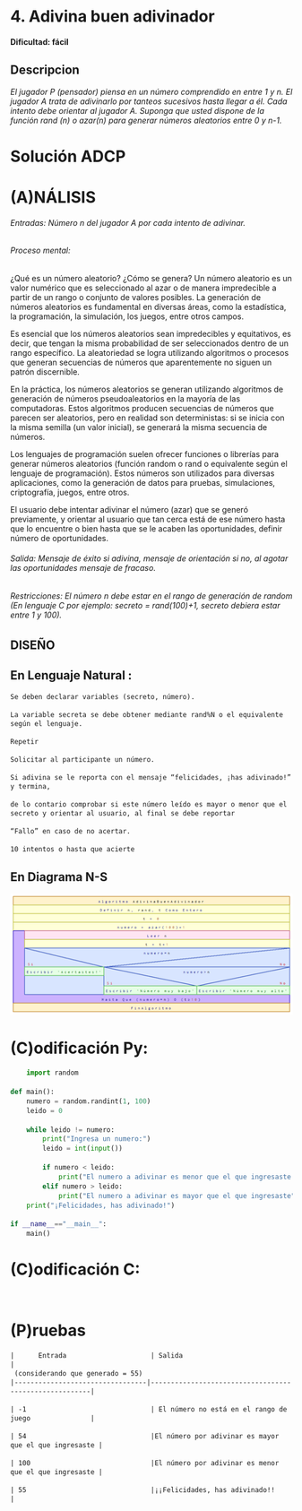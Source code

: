 # 4. Adivina buen adivinador

#### Dificultad: fácil

## Descripcion

*El jugador P (pensador) piensa en un número comprendido en entre 1 y n. El jugador A trata de adivinarlo por tanteos sucesivos hasta llegar a él. Cada intento debe orientar al jugador A. Suponga que usted dispone de la función rand (n) o azar(n) para generar números aleatorios entre 0 y n-1.*
    

# Solución ADCP

# (A)NÁLISIS
###### Entradas:   Número n del jugador A por cada intento de adivinar. 

###### Proceso mental:

¿Qué es un número aleatorio? ¿Cómo se genera?  Un número aleatorio es un valor numérico que es seleccionado al azar o de manera 
impredecible a partir de un rango o conjunto de valores posibles. La generación de números aleatorios es fundamental en diversas áreas, 
como la estadística, la programación, la simulación, los juegos, entre otros campos.

Es esencial que los números aleatorios sean impredecibles y equitativos, es decir, que tengan la misma probabilidad de
ser seleccionados dentro de un rango específico. La aleatoriedad se logra utilizando algoritmos o procesos que generan 
secuencias de números que aparentemente no siguen un patrón discernible.

En la práctica, los números aleatorios se generan utilizando algoritmos de generación de números pseudoaleatorios en 
la mayoría de las computadoras. Estos algoritmos producen secuencias de números que parecen ser aleatorios, pero en realidad 
son deterministas: si se inicia con la misma semilla (un valor inicial), se generará la misma secuencia de números.

Los lenguajes de programación suelen ofrecer funciones o librerías para generar números aleatorios (función random o rand 
o equivalente según el lenguaje de programación). Estos números son utilizados para diversas aplicaciones, como la generación 
de datos para pruebas, simulaciones, criptografía, juegos, entre otros.

El usuario debe intentar adivinar el número (azar) que se generó previamente, y orientar al usuario que tan cerca está de 
ese número hasta que lo encuentre o bien hasta que se le acaben las oportunidades, definir número de oportunidades.


###### Salida: Mensaje de éxito si adivina, mensaje de orientación si no, al agotar las oportunidades mensaje de fracaso.


###### Restricciones: El número n debe estar en el rango de generación de random (En lenguaje C por ejemplo: secreto = rand(100)+1, secreto debiera estar entre 1 y 100).


## DISEÑO 

## En  Lenguaje Natural :

    Se deben declarar variables (secreto, número). 
    
    La variable secreta se debe obtener mediante rand%N o el equivalente según el lenguaje. 
        
    Repetir
        
    Solicitar al participante un número. 
        
    Si adivina se le reporta con el mensaje “felicidades, ¡has adivinado!” y termina,
        
    de lo contario comprobar si este número leído es mayor o menor que el secreto y orientar al usuario, al final se debe reportar 
        
    “Fallo” en caso de no acertar. 
       
    10 intentos o hasta que acierte


## En Diagrama N-S
![](imagen1.png)


# (C)odificación Py:
```py
    import random

def main():
    numero = random.randint(1, 100)
    leido = 0
    
    while leido != numero:
        print("Ingresa un numero:")
        leido = int(input())
        
        if numero < leido:
            print("El numero a adivinar es menor que el que ingresaste.")
        elif numero > leido:
            print("El numero a adivinar es mayor que el que ingresaste")
    print("¡Felicidades, has adivinado!")

if __name__=="__main__":
    main()
```
# (C)odificación C:
```c
    
```
# (P)ruebas

    |      Entrada                     | Salida                                               |
     (considerando que generado = 55)
    |---------------------------------|-------------------------------------------------------|
    
    | -1                               | El número no está en el rango de juego               |
    
    | 54                               |El número por adivinar es mayor que el que ingresaste |
    
    | 100                              |El número por adivinar es menor que el que ingresaste |
    
    | 55                               |¡¡Felicidades, has adivinado!!                        |
